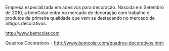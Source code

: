 Empresa especializada em adesivos para decoração. Nascida em Setembro de 2010, a bemColar entra no mercado de decoração com trabalho e produtos de primeira qualidade que vem se destacando no mercado de artigos decorativos. 

http://www.bemcolar.com

Quadros Decorativos - http://www.bemcolar.com/quadros-decorativos.html
